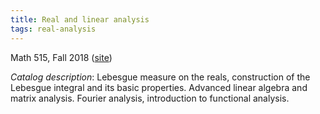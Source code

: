 ```yaml
---
title: Real and linear analysis
tags: real-analysis
---
```


Math 515, Fall 2018 ([site](http://scoskey.org/m515))<!--more-->

*Catalog description*: Lebesgue measure on the reals, construction of the Lebesgue integral and its basic properties. Advanced linear algebra and matrix analysis. Fourier analysis, introduction to functional analysis.
